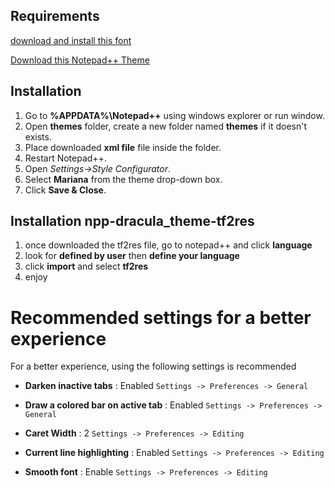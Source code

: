 ## Requirements

[download and install this font](https://github.com/tonsky/FiraCode)

[Download this Notepad++ Theme](https://raw.githubusercontent.com/Codextor/npp-mariana-theme/master/Mariana.xml)

## Installation

1. Go to **%APPDATA%\Notepad++** using windows explorer or run window.
2. Open **themes** folder, create a new folder named **themes** if it doesn't exists.
3. Place downloaded **xml file** file inside the folder.
4. Restart Notepad++.
5. Open *Settings->Style Configurator*.
6. Select **Mariana** from the theme drop-down box.
7. Click **Save & Close**.

## Installation npp-dracula_theme-tf2res

1. once downloaded the tf2res file, go to notepad++ and click **language**
2. look for **defined by user** then **define your language**
3. click **import** and select **tf2res**
4. enjoy

# Recommended settings for a better experience

For a better experience, using the following settings is recommended

- **Darken inactive tabs** : Enabled
`Settings -> Preferences -> General`

- **Draw a colored bar on active tab** : Enabled
`Settings -> Preferences -> General`

- **Caret Width** : 2
`Settings -> Preferences -> Editing`

- **Current line highlighting** : Enabled
`Settings -> Preferences -> Editing`

- **Smooth font** : Enable
`Settings -> Preferences -> Editing`
